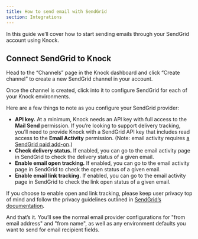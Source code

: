 ```yaml
---
title: How to send email with SendGrid
section: Integrations
---
```


In this guide we’ll cover how to start sending emails through your SendGrid account using Knock.

## Connect SendGrid to Knock

Head to the “Channels” page in the Knock dashboard and click “Create channel” to create a new SendGrid channel in your account.

Once the channel is created, click into it to configure SendGrid for each of your Knock environments.

Here are a few things to note as you configure your SendGrid provider:

- **API key.** At a minimum, Knock needs an API key with full access to the **Mail Send** permission. If you’re looking to support delivery tracking, you’ll need to provide Knock with a SendGrid API key that includes read access to the **Email Activity** permission. (Note: email activity requires [a SendGrid paid add-on](https://sendgrid.com/solutions/add-ons/30-days-additional-email-activity-history/).)
- **Check delivery status.** If enabled, you can go to the email activity page in SendGrid to check the delivery status of a given email.
- **Enable email open tracking.** If enabled, you can go to the email activity page in SendGrid to check the open status of a given email.
- **Enable email link tracking.** If enabled, you can go to the email activity page in SendGrid to check the link open status of a given email.

If you choose to enable open and link tracking, please keep user privacy top of mind and follow the privacy guidelines outlined in [SendGrid’s documentation](https://docs.sendgrid.com/ui/account-and-settings/tracking).

And that’s it. You’ll see the normal email provider configurations for "from email address" and "from name", as well as any environment defaults you want to send for email recipient fields.
